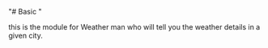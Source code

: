 "# Basic " 

this is the module for Weather man who will tell you the 
weather details in a given city.
